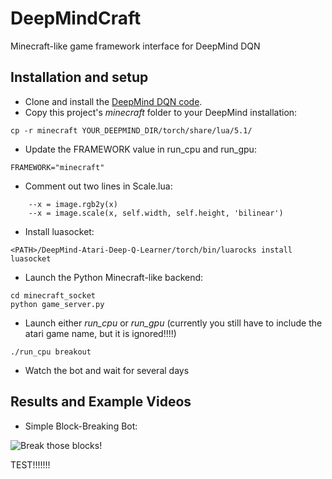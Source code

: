 # DeepMindCraft
Minecraft-like game framework interface for DeepMind DQN


## Installation and setup

* Clone and install the [DeepMind DQN code](https://github.com/kuz/DeepMind-Atari-Deep-Q-Learner).
* Copy this project's *minecraft* folder to your DeepMind installation:

``` cp -r minecraft YOUR_DEEPMIND_DIR/torch/share/lua/5.1/ ```

* Update the FRAMEWORK value in run_cpu and run_gpu:

``` FRAMEWORK="minecraft" ```

* Comment out two lines in Scale.lua:

```
    --x = image.rgb2y(x)
    --x = image.scale(x, self.width, self.height, 'bilinear')
```

* Install luasocket:

``` <PATH>/DeepMind-Atari-Deep-Q-Learner/torch/bin/luarocks install luasocket ```

* Launch the Python Minecraft-like backend:

```
cd minecraft_socket
python game_server.py
```

* Launch either *run_cpu* or *run_gpu* (currently you still have to include the atari game name, but it is ignored!!!!)

``` ./run_cpu breakout ```

* Watch the bot and wait for several days



## Results and Example Videos

* Simple Block-Breaking Bot:

![Break those blocks!](gifs/simple_block_breaking.gif?raw=true "Block Breaker")



TEST!!!!!!!


